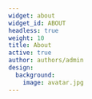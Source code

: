 ```yaml
---
widget: about
widget_id: ABOUT
headless: true
weight: 10
title: About
active: true
author: authors/admin
design:
  background:
    image: avatar.jpg
---
```

